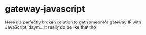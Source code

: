 # gateway-javascript
Here's a perfectly broken solution to get someone's gateway IP with JavaScript, daym... it really do be like that tho
